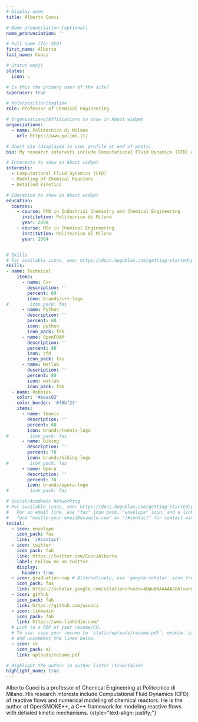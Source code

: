 ```yaml
---
# Display name
title: Alberto Cuoci

# Name pronunciation (optional)
name_pronunciation: ''

# Full name (for SEO)
first_name: Alberto
last_name: Cuoci

# Status emoji
status:
  icon: ☕️

# Is this the primary user of the site?
superuser: true

# Role/position/tagline
role: Professor of Chemical Engineering

# Organizations/Affiliations to show in About widget
organizations:
  - name: Politecnico di Milano
    url: https://www.polimi.it/

# Short bio (displayed in user profile at end of posts)
bio: My research interests include Computational Fluid Dynamics (CFD) and numerical modeling of chemical reactors.

# Interests to show in About widget
interests:
  - Computational Fluid Dynamics (CFD)
  - Modeling of Chemical Reactors
  - Detailed kinetics

# Education to show in About widget
education:
  courses:
    - course: PhD in Industrial Chemistry and Chemical Engineering
      institution: Politecnico di Milano
      year: 2008
    - course: MSc in Chemical Engineering
      institution: Politecnico di Milano
      year: 2004


# Skills
# For available icons, see: https://docs.hugoblox.com/getting-started/page-builder/#icons
skills:
- name: Technical
    items:
      - name: C++
        description: ''
        percent: 80
        icon: brands/c++-logo
#        icon_pack: fas
      - name: Python
        description: ''
        percent: 60
        icon: python
        icon_pack: fab
      - name: OpenFOAM
        description: ''
        percent: 80
        icon: cfd
        icon_pack: fas
      - name: Matlab
        description: ''
        percent: 80
        icon: matlab
        icon_pack: fab
  - name: Hobbies
    color: '#eeac02'
    color_border: '#f0bf23'
    items:
      - name: Tennis
        description: ''
        percent: 60
        icon: brands/tennis-logo
#        icon_pack: fas
      - name: Biking
        description: ''
        percent: 70
        icon: brands/biking-logo
#        icon_pack: fas
      - name: Opera
        description: ''
        percent: 70
        icon: brands/opera-logo
#        icon_pack: fas

# Social/Academic Networking
# For available icons, see: https://docs.hugoblox.com/getting-started/page-builder/#icons
#   For an email link, use "fas" icon pack, "envelope" icon, and a link in the
#   form "mailto:your-email@example.com" or "/#contact" for contact widget.
social:
  - icon: envelope
    icon_pack: fas
    link: '/#contact'
  - icon: twitter
    icon_pack: fab
    link: https://twitter.com/CuociAlberto
    label: Follow me on Twitter
    display:
      header: true
  - icon: graduation-cap # Alternatively, use `google-scholar` icon from `ai` icon pack
    icon_pack: fas
    link: https://scholar.google.com/citations?user=4UWu0NAAAAAJ&hl=en&oi=ao
  - icon: github
    icon_pack: fab
    link: https://github.com/acuoci
  - icon: linkedin
    icon_pack: fab
    link: https://www.linkedin.com/
  # Link to a PDF of your resume/CV.
  # To use: copy your resume to `static/uploads/resume.pdf`, enable `ai` icons in `params.yaml`,
  # and uncomment the lines below.
  - icon: cv
    icon_pack: ai
    link: uploads/resume.pdf

# Highlight the author in author lists? (true/false)
highlight_name: true
---
```


Alberto Cuoci is a professor of Chemical Engineering at Politecnico di Milano. His research interests include Computational Fluid Dynamics (CFD) of reactive flows and numerical modeling of chemical reactors. He is the author of OpenSMOKE++, a C++ framework for modeling reactive flows with detialed kinetic mechanisms.
{style="text-align: justify;"}

